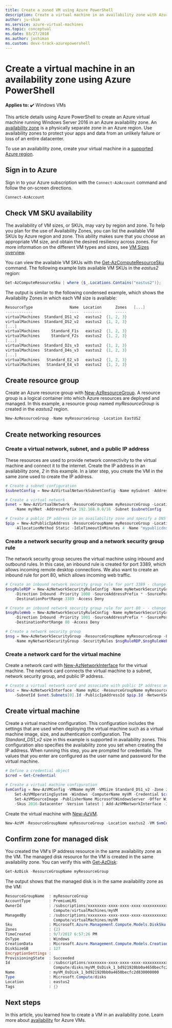 ```yaml
---
title: Create a zoned VM using Azure PowerShell
description: Create a virtual machine in an availability zone with Azure PowerShell
author: ju-shim
ms.service: azure-virtual-machines
ms.topic: conceptual
ms.date: 03/27/2018
ms.author: jushiman
ms.custom: devx-track-azurepowershell
---
```


# Create a virtual machine in an availability zone using Azure PowerShell

**Applies to:** :heavy_check_mark: Windows VMs 

This article details using Azure PowerShell to create an Azure virtual machine running Windows Server 2016 in an Azure availability zone. An [availability zone](/azure/availability-zones/az-overview) is a physically separate zone in an Azure region. Use availability zones to protect your apps and data from an unlikely failure or loss of an entire datacenter.

To use an availability zone, create your virtual machine in a [supported Azure region](/azure/availability-zones/az-region).

 

## Sign in to Azure

Sign in to your Azure subscription with the `Connect-AzAccount` command and follow the on-screen directions.

```powershell
Connect-AzAccount
```

## Check VM SKU availability
The availability of VM sizes, or SKUs, may vary by region and zone. To help you plan for the use of Availability Zones, you can list the available VM SKUs by Azure region and zone. This ability makes sure that you choose an appropriate VM size, and obtain the desired resiliency across zones. For more information on the different VM types and sizes, see [VM Sizes overview](../sizes.md).

You can view the available VM SKUs with the [Get-AzComputeResourceSku](/powershell/module/az.compute/get-azcomputeresourcesku) command. The following example lists available VM SKUs in the *eastus2* region:

```powershell
Get-AzComputeResourceSku | where {$_.Locations.Contains("eastus2")};
```

The output is similar to the following condensed example, which shows the Availability Zones in which each VM size is available:

```powershell
ResourceType                Name  Location      Zones   [...]
------------                ----  --------      -----
virtualMachines  Standard_DS1_v2   eastus2  {1, 2, 3}
virtualMachines  Standard_DS2_v2   eastus2  {1, 2, 3}
[...]
virtualMachines     Standard_F1s   eastus2  {1, 2, 3}
virtualMachines     Standard_F2s   eastus2  {1, 2, 3}
[...]
virtualMachines  Standard_D2s_v3   eastus2  {1, 2, 3}
virtualMachines  Standard_D4s_v3   eastus2  {1, 2, 3}
[...]
virtualMachines   Standard_E2_v3   eastus2  {1, 2, 3}
virtualMachines   Standard_E4_v3   eastus2  {1, 2, 3}
```


## Create resource group

Create an Azure resource group with [New-AzResourceGroup](/powershell/module/az.resources/new-azresourcegroup). A resource group is a logical container into which Azure resources are deployed and managed. In this example, a resource group named *myResourceGroup* is created in the *eastus2* region. 

```powershell
New-AzResourceGroup -Name myResourceGroup -Location EastUS2
```

## Create networking resources

### Create a virtual network, subnet, and a public IP address 
These resources are used to provide network connectivity to the virtual machine and connect it to the internet. Create the IP address in an availability zone, *2* in this example. In a later step, you create the VM in the same zone used to create the IP address.

```powershell
# Create a subnet configuration
$subnetConfig = New-AzVirtualNetworkSubnetConfig -Name mySubnet -AddressPrefix 192.168.1.0/24

# Create a virtual network
$vnet = New-AzVirtualNetwork -ResourceGroupName myResourceGroup -Location eastus2 `
    -Name myVNet -AddressPrefix 192.168.0.0/16 -Subnet $subnetConfig

# Create a public IP address in an availability zone and specify a DNS name
$pip = New-AzPublicIpAddress -ResourceGroupName myResourceGroup -Location eastus2 -Zone 2 `
    -AllocationMethod Static -IdleTimeoutInMinutes 4 -Name "mypublicdns$(Get-Random)" -Sku Standard
```

### Create a network security group and a network security group rule 
The network security group secures the virtual machine using inbound and outbound rules. In this case, an inbound rule is created for port 3389, which allows incoming remote desktop connections. We also want to create an inbound rule for port 80, which allows incoming web traffic.

```powershell
# Create an inbound network security group rule for port 3389 - change -Access to "Allow" if you want to allow RDP access
$nsgRuleRDP = New-AzNetworkSecurityRuleConfig -Name myNetworkSecurityGroupRuleRDP  -Protocol Tcp `
    -Direction Inbound -Priority 1000 -SourceAddressPrefix * -SourcePortRange * -DestinationAddressPrefix * `
    -DestinationPortRange 3389 -Access Deny

# Create an inbound network security group rule for port 80 - - change -Access to "Allow" if you want to allow TCP traffic over port 80
$nsgRuleWeb = New-AzNetworkSecurityRuleConfig -Name myNetworkSecurityGroupRuleWWW  -Protocol Tcp `
    -Direction Inbound -Priority 1001 -SourceAddressPrefix * -SourcePortRange * -DestinationAddressPrefix * `
    -DestinationPortRange 80 -Access Deny

# Create a network security group
$nsg = New-AzNetworkSecurityGroup -ResourceGroupName myResourceGroup -Location eastus2 `
    -Name myNetworkSecurityGroup -SecurityRules $nsgRuleRDP,$nsgRuleWeb
```

### Create a network card for the virtual machine 
Create a network card with [New-AzNetworkInterface](/powershell/module/az.network/new-aznetworkinterface) for the virtual machine. The network card connects the virtual machine to a subnet, network security group, and public IP address.

```powershell
# Create a virtual network card and associate with public IP address and NSG
$nic = New-AzNetworkInterface -Name myNic -ResourceGroupName myResourceGroup -Location eastus2 `
    -SubnetId $vnet.Subnets[0].Id -PublicIpAddressId $pip.Id -NetworkSecurityGroupId $nsg.Id
```

## Create virtual machine

Create a virtual machine configuration. This configuration includes the settings that are used when deploying the virtual machine such as a virtual machine image, size, and authentication configuration. The *Standard_DS1_v2* size in this example is supported in availability zones. This configuration also specifies the availability zone you set when creating the IP address. When running this step, you are prompted for credentials. The values that you enter are configured as the user name and password for the virtual machine.

```powershell
# Define a credential object
$cred = Get-Credential

# Create a virtual machine configuration
$vmConfig = New-AzVMConfig -VMName myVM -VMSize Standard_DS1_v2 -Zone 2 | `
    Set-AzVMOperatingSystem -Windows -ComputerName myVM -Credential $cred | `
    Set-AzVMSourceImage -PublisherName MicrosoftWindowsServer -Offer WindowsServer `
    -Skus 2016-Datacenter -Version latest | Add-AzVMNetworkInterface -Id $nic.Id
```

Create the virtual machine with [New-AzVM](/powershell/module/az.compute/new-azvm).

```powershell
New-AzVM -ResourceGroupName myResourceGroup -Location eastus2 -VM $vmConfig
```

## Confirm zone for managed disk

You created the VM's IP address resource in the same availability zone as the VM. The managed disk resource for the VM is created in the same availability zone. You can verify this with [Get-AzDisk](/powershell/module/az.compute/get-azdisk):

```powershell
Get-AzDisk -ResourceGroupName myResourceGroup
```

The output shows that the managed disk is in the same availability zone as the VM:

```powershell
ResourceGroupName  : myResourceGroup
AccountType        : PremiumLRS
OwnerId            : /subscriptions/xxxxxxxx-xxxx-xxxx-xxxx-xxxxxxxxxxxx/resourceGroups/myResourceGroup/providers/Microsoft.
                     Compute/virtualMachines/myVM
ManagedBy          : /subscriptions/xxxxxxxx-xxxx-xxxx-xxxx-xxxxxxxxxxxx//resourceGroups/myResourceGroup/providers/Microsoft.
                     Compute/virtualMachines/myVM
Sku                : Microsoft.Azure.Management.Compute.Models.DiskSku
Zones              : {2}
TimeCreated        : 9/7/2017 6:57:26 PM
OsType             : Windows
CreationData       : Microsoft.Azure.Management.Compute.Models.CreationData
DiskSizeGB         : 127
EncryptionSettings :
ProvisioningState  : Succeeded
Id                 : /subscriptions/xxxxxxxx-xxxx-xxxx-xxxx-xxxxxxxxxxxx/resourceGroups/myResourceGroup/providers/Microsoft.
                     Compute/disks/myVM_OsDisk_1_bd921920bb0a4650becfc2d830000000
Name               : myVM_OsDisk_1_bd921920bb0a4650becfc2d830000000
Type               : Microsoft.Compute/disks
Location           : eastus2
Tags               : {}
```


## Next steps

In this article, you learned how to create a VM in an availability zone. Learn more about [availability](../availability.md) for Azure VMs.
